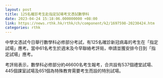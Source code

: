 ```yaml
---
layout: post
title: 125名確診考生赴指定試場考文憑試數學科
date: 2023-04-24 15:18:06.000000000 +08:00
link: https://news.rthk.hk/rthk/ch/component/k2/1697598-20230424.htm
categories: rthk
---
```


中學文憑試今日舉行數學科必修部分考試，有125名確診新冠病毒的考生在「指定試場」應考。當中61名考生於週末及今早聯絡考評局，申請並獲安排今日到「指定試場」應考。

考評局表示，數學科必修部分約46600名考生報考，合共設有537個禮堂試場、445個課室試場及651個為特殊教育需要考生而設的特別試場。
